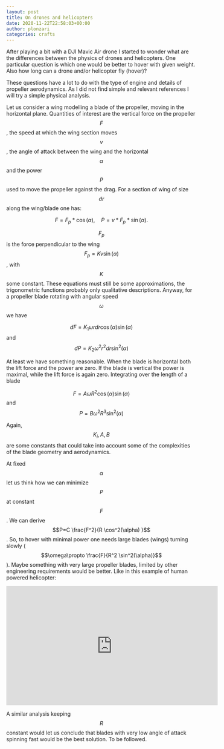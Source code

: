 ```yaml
---
layout: post
title: On drones and helicopters
date: 2020-11-22T22:58:03+00:00
author: plonzari
categories: crafts
---
```


After playing a bit with a DJI Mavic Air drone I started to wonder what are the differences between the physics of 
drones and helicopters. One particular question is which one would be better to hover with given weight. Also
how long can a drone and/or helicopter fly (hover)?

<!--more-->

These questions have a lot to do with the type of engine and details of propeller aerodynamics. As I did not find
simple and relevant references I will try a simple physical analysis.

Let us consider a wing modelling a blade of the propeller, moving in the horizontal plane. Quantities of interest are 
the vertical force on the propeller $$F$$, the speed at which the wing section moves $$v$$, the angle of attack 
between the wing and the horizontal $$\alpha$$ and the power $$P$$ used to move the propeller against the drag.
For a section of wing of size $$dr$$ along the wing/blade one has:

$$ F = F_p * \cos(\alpha), \quad P= v * F_p *\sin(\alpha).$$

$$F_p$$ is the force perpendicular to the wing $$ F_p=K v \sin(\alpha) $$, with $$K$$ some constant. 
These equations must still be some approximations, the trigonometric functions probably only qualitative 
descriptions. Anyway, for a propeller blade rotating with angular speed $$\omega$$ we have

$$ dF=K_1 \omega r dr \cos(\alpha) \sin(\alpha)$$ and  $$dP=K_2 \omega^2 r^2 dr  \sin^2(\alpha)$$

At least we have something reasonable. When the blade is horizontal both the lift force and the power are zero. 
If the blade is vertical the power is maximal, while the lift force is again zero. Integrating over the length of 
a blade 

$$ F=A \omega R^2 \cos(\alpha) \sin(\alpha)$$ and  $$P=B \omega^2 R^3  \sin^2(\alpha)$$



Again, $$K_i, A,B $$ are some constants that could take into account some of the complexities of the blade 
geometry and aerodynamics.

At fixed $$\alpha$$ let us think how we can minimize $$P$$ at constant $$F$$. We can derive 
$$P=C \frac{F^2}{R \cos^2(\alpha) }$$. So, to hover with minimal power one needs large blades (wings) turning slowly
($$\omega\propto \frac{F}{R^2 \sin^2(\alpha)}$$). Maybe something with very large propeller blades, limited by other engineering
requirements would be better. Like in this example of human powered helicopter:

<div style="text-align: center">
<iframe width="560" height="315" src="https://www.youtube.com/embed/zDq10GsbVJU" frameborder="0" allow="accelerometer; autoplay; clipboard-write; encrypted-media; gyroscope; picture-in-picture" allowfullscreen></iframe>
</div>

A similar analysis keeping $$R$$ constant would let us conclude that blades with very low angle of attack spinning fast
would be the best solution. To be followed.  